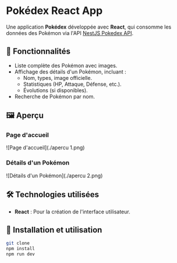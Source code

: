 # Pokédex React App

Une application **Pokédex** développée avec **React**, qui consomme les données des Pokémon via l'API [NestJS Pokedex API](https://nestjs-pokedex-api.vercel.app/pokemons).

## 🚀 Fonctionnalités

- Liste complète des Pokémon avec images.
- Affichage des détails d'un Pokémon, incluant :
  - Nom, types, image officielle.
  - Statistiques (HP, Attaque, Défense, etc.).
  - Évolutions (si disponibles).
- Recherche de Pokémon par nom.

## 🖼️ Aperçu

### Page d'accueil

![Page d'accueil](./apercu 1.png)

### Détails d'un Pokémon

![Détails d'un Pokémon](./apercu 2.png)

## 🛠️ Technologies utilisées

- **React** : Pour la création de l'interface utilisateur.


## 🔧 Installation et utilisation

   ```bash
   git clone 
   npm install
   npm run dev

